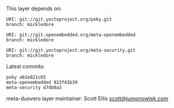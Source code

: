 This layer depends on:

    URI: git://git.yoctoproject.org/poky.git
    branch: mickledore

    URI: git://git.openembedded.org/meta-openembedded
    branch: mickledore

    URI: git://git.yoctoproject.org/meta-security.git
    branch: mickledore

Latest commits:

    poky a61e021c65
    meta-openembedded 922f41b39
    meta-security d7db0a3

meta-duovero layer maintainer: Scott Ellis <scott@jumpnowtek.com>
